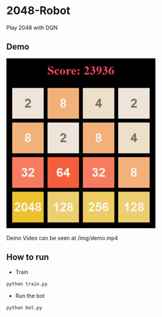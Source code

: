 # 2048-Robot

Play 2048 with DQN

## Demo

<img src="img/README/image-20241030160306990.png" alt="image-20241030160306990" style="zoom: 67%;" />

Demo Video can be seen at /img/demo.mp4

## How to run

- Train

```bash
python train.py
```

- Run the bot

```
python bot.py
```